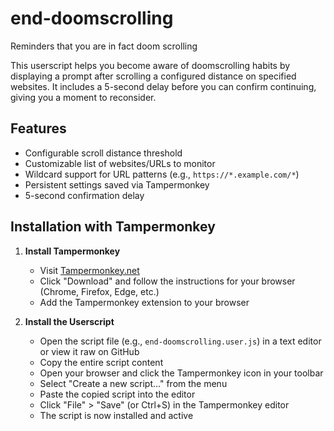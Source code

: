 # end-doomscrolling

Reminders that you are in fact doom scrolling

This userscript helps you become aware of doomscrolling habits by displaying a prompt after scrolling a configured distance on specified websites. It includes a 5-second delay before you can confirm continuing, giving you a moment to reconsider.

## Features

- Configurable scroll distance threshold
- Customizable list of websites/URLs to monitor
- Wildcard support for URL patterns (e.g., `https://*.example.com/*`)
- Persistent settings saved via Tampermonkey
- 5-second confirmation delay

## Installation with Tampermonkey

1. **Install Tampermonkey**

   - Visit [Tampermonkey.net](https://www.tampermonkey.net/)
   - Click "Download" and follow the instructions for your browser (Chrome, Firefox, Edge, etc.)
   - Add the Tampermonkey extension to your browser

2. **Install the Userscript**
   - Open the script file (e.g., `end-doomscrolling.user.js`) in a text editor or view it raw on GitHub
   - Copy the entire script content
   - Open your browser and click the Tampermonkey icon in your toolbar
   - Select "Create a new script..." from the menu
   - Paste the copied script into the editor
   - Click "File" > "Save" (or Ctrl+S) in the Tampermonkey editor
   - The script is now installed and active

## Configuration

1. **Access the Settings**

   - Click the Tampermonkey icon in your browser toolbar
   - Find "Configurable Doomscrolling Stopper" in the menu
   - Click "Configure Doomscrolling Settings" to open the configuration window

2. **Customize Settings**

   - **Scroll Threshold**: Enter the number of pixels to scroll before triggering the prompt (default: 4000)
   - **Sites List**:
     - **Add Site**: Click "Add Site" to create a new entry
     - **Enable/Disable**: Check/uncheck the box next to each pattern to toggle it
     - **Edit Pattern**: Modify the URL pattern (e.g., `https://x.com/*`, `https://*.social/*`)
     - **Delete**: Click "Delete" to remove a site
   - Examples of valid patterns:
     - `https://x.com/*` (all pages on x.com)
     - `https://*.example.com/*` (all subdomains of example.com)
     - `https://news.site.com/articles/*` (specific path)

3. **Save Changes**
   - Click the "Save" button in the configuration window
   - The window will close, and your settings will be applied immediately

## Usage

- The script runs automatically on matching websites
- Scroll down the configured threshold distance to trigger the prompt
- Wait 5 seconds for the "Yes" button to enable, or reconsider your scrolling
- Click "Yes" to dismiss the prompt until you scroll another threshold distance

## Notes

- Requires Tampermonkey to function (other userscript managers like Greasemonkey may work but are untested)
- Settings persist across browser sessions
- Only activates on URLs matching your configured patterns
